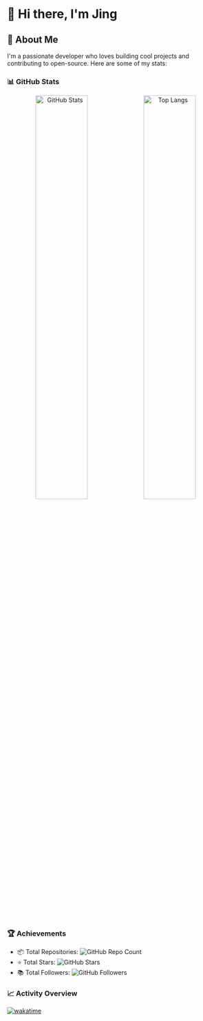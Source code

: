 # 👋 Hi there, I'm Jing

## 🌟 About Me

I'm a passionate developer who loves building cool projects and contributing to open-source. Here are some of my stats:

### 📊 GitHub Stats

<!-- GitHub Stats Card and Most Used Languages -->
<p align="center">
    <img src="https://github-readme-stats.vercel.app/api?username=hhgzeng&show_icons=true&theme=radical&count_private=true" alt="GitHub Stats" width="49%">
    <img src="https://github-readme-stats.vercel.app/api/top-langs/?username=hhgzeng&layout=compact&theme=radical" alt="Top Langs" width="49%">
</p>

### 🏆 Achievements

- 📦 Total Repositories: ![GitHub Repo Count](https://custom-icon-badges.demolab.com/github/repos/hhgzeng?logo=repo)
- ⭐ Total Stars: ![GitHub Stars](https://img.shields.io/github/stars/hhgzeng?style=social)
- 📚 Total Followers: ![GitHub Followers](https://img.shields.io/github/followers/hhgzeng?style=social)

### 📈 Activity Overview

<!-- WakaTime Stats -->
[![wakatime](https://wakatime.com/badge/user/hhgzeng.svg)](https://wakatime.com/@hhgzeng)
